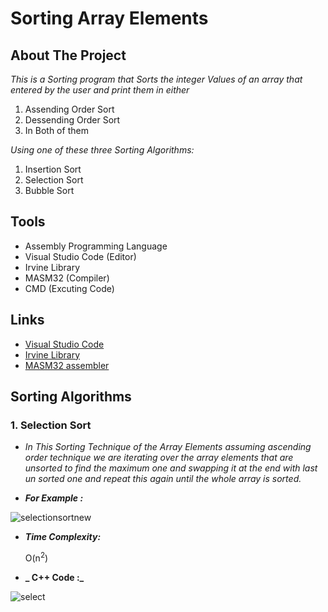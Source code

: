 # Sorting Array Elements
## About The Project
*This is a Sorting program that Sorts the integer Values of an array that entered by the user 
and print them in either*
1. Assending Order Sort
2. Dessending Order Sort
3. In Both of them

*Using one of these three Sorting Algorithms:*
1. Insertion Sort
2. Selection Sort
3. Bubble Sort

## Tools
* Assembly Programming Language
* Visual Studio Code (Editor)
* Irvine Library
* MASM32 (Compiler)
* CMD (Excuting Code)

## Links

* [ Visual Studio Code ](https://code.visualstudio.com/Download)
* [ Irvine Library ](http://csc.csudh.edu/mmccullough/asm/help/index.html?page=source%2Fmacros32%2Fmdumpmem.htm)
* [ MASM32 assembler ](https://www.masm32.com)

## Sorting Algorithms
### 1. Selection Sort 

*   *In This Sorting Technique of the Array Elements assuming ascending order technique we are iterating over the array elements that are unsorted to find the maximum one and swapping it at the end with last   un sorted one and repeat this again until the whole array is sorted.*


* **_For Example :_**

![selectionsortnew](https://user-images.githubusercontent.com/47761503/147995391-86e05f72-c24f-4dfd-a00a-4b119f74577c.png)

*  **_Time Complexity:_**
    
     O(n<sup>2</sup>)
     
 * **_ C++ Code :_**
 

![select](https://user-images.githubusercontent.com/47761503/148006069-8d54212d-5bf2-4e5b-b219-43cda133fff7.PNG)

